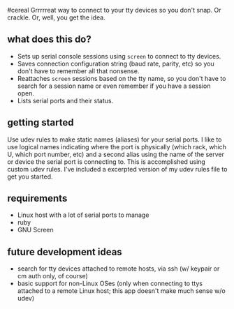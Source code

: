 #cereal
Grrrrreat way to connect to your tty devices so you don't snap. Or crackle. Or, well, you get the idea.

## what does this do?
* Sets up serial console sessions using `screen` to connect to tty devices.
* Saves connection configuration string (baud rate, parity, etc) so you don't have to remember all that nonsense.
* Reattaches `screen` sessions based on the tty name, so you don't have to search for a session name or even remember if you have a session open.
* Lists serial ports and their status. 

## getting started
Use udev rules to make static names (aliases) for your serial ports. I like to use logical names indicating where the port is physically (which rack, which U, which port number, etc) and a second alias using the name of the server or device the serial port is connecting to. This is accomplished using custom udev rules. I've included a excerpted version of my udev rules file to get you started.

## requirements
* Linux host with a lot of serial ports to manage
* ruby
* GNU Screen

## future development ideas
* search for tty devices attached to remote hosts, via ssh (w/ keypair or cm auth only, of course)
* basic support for non-Linux OSes (only when connecting to ttys attached to a remote Linux host; this app doesn't make much sense w/o udev)

